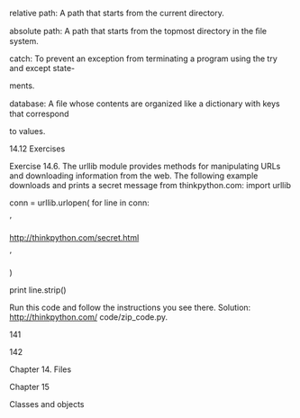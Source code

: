 relative path: A path that starts from the current directory.

absolute path: A path that starts from the topmost directory in the ﬁle system.

catch: To prevent an exception from terminating a program using the try and except state-

ments.

database: A ﬁle whose contents are organized like a dictionary with keys that correspond

to values.

14.12 Exercises

Exercise 14.6. The urllib module provides methods for manipulating URLs and downloading information from the web. The following example downloads and prints a secret message from thinkpython.com: import urllib

conn = urllib.urlopen( for line in conn:

’

http://thinkpython.com/secret.html

’

)

print line.strip()

Run this code and follow the instructions you see there. Solution: http://thinkpython.com/ code/zip_code.py.

141

142

Chapter 14. Files

Chapter 15

Classes and objects